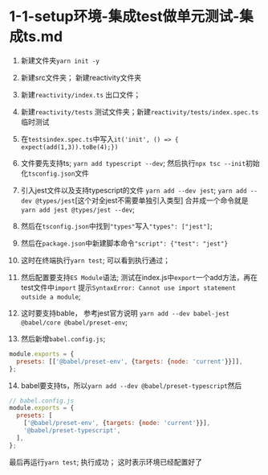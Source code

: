 # 1-1-setup环境-集成test做单元测试-集成ts.md

1. 新建文件夹`yarn init -y`
2. 新建src文件夹； 新建reactivity文件夹
3. 新建`reactivity/index.ts` 出口文件；
4. 新建`reactivity/tests` 测试文件夹；新建`reactivity/tests/index.spec.ts`临时测试
5. 在`testsindex.spec.ts`中写入`it('init', () => { expect(add(1,3)).toBe(4);})`
6. 文件要先支持ts; `yarn add typescript --dev`; 然后执行`npx tsc --init`初始化`tsconfig.json`文件
7. 引入jest文件以及支持typescript的文件 `yarn add --dev jest`; `yarn add --dev @types/jest`[这个对全jest不需要单独引入类型] 合并成一个命令就是`yarn add jest @types/jest --dev`;
8. 然后在`tsconfig.json`中找到`"types"`写入`"types": ["jest"]`;
9. 然后在`package.json`中新建脚本命令`"script": {"test": "jest"}`
10. 这时在终端执行`yarn test`; 可以看到执行通过；

11. 然后配置要支持`ES Module`语法; 测试在index.js中`export`一个add方法，再在test文件中`import` 提示`SyntaxError: Cannot use import statement outside a module`;

12. 这时要支持bable， 参考jest官方说明 `yarn add --dev babel-jest @babel/core @babel/preset-env`;
13. 然后新增`babel.config.js`;

```js
module.exports = {
  presets: [['@babel/preset-env', {targets: {node: 'current'}}]],
};
```

14. babel要支持ts，所以`yarn add --dev @babel/preset-typescript`然后

```js
// babel.config.js
module.exports = {
  presets: [
    ['@babel/preset-env', {targets: {node: 'current'}}],
    '@babel/preset-typescript',
  ],
};
```

最后再运行`yarn test`; 执行成功； 这时表示环境已经配置好了
